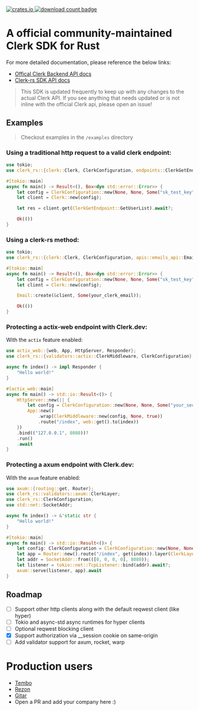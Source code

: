 <a href="https://crates.io/crates/clerk-rs">
    <img src="https://img.shields.io/crates/v/clerk-rs.svg?style=flat-square" alt="crates.io" />
</a>
<a href="https://crates.io/crates/clerk-rs">
    <img src="https://img.shields.io/crates/d/clerk-rs.svg?style=flat-square"
        alt="download count badge" />
</a>

# A official community-maintained Clerk SDK for Rust

For more detailed documentation, please reference the below links:

- [Offical Clerk Backend API docs](https://clerk.com/docs/reference/backend-api)
- [Clerk-rs SDK API docs](https://github.com/DarrenBaldwin07/clerk-rs/blob/main/docs.md)

> This SDK is updated frequently to keep up with any changes to the actual Clerk API. If you see anything that needs updated or is not inline with the official Clerk api, please open an issue!

## Examples

> Checkout examples in the `/examples` directory

### Using a traditional http request to a valid clerk endpoint:

```rust
use tokio;
use clerk_rs::{clerk::Clerk, ClerkConfiguration, endpoints::ClerkGetEndpoint};

#[tokio::main]
async fn main() -> Result<(), Box<dyn std::error::Error>> {
    let config = ClerkConfiguration::new(None, None, Some("sk_test_key".to_string()), None);
    let client = Clerk::new(config);

    let res = client.get(ClerkGetEndpoint::GetUserList).await?;

    Ok(())
}
```

### Using a clerk-rs method:

```rust
use tokio;
use clerk_rs::{clerk::Clerk, ClerkConfiguration, apis::emails_api::Email};

#[tokio::main]
async fn main() -> Result<(), Box<dyn std::error::Error>> {
    let config = ClerkConfiguration::new(None, None, Some("sk_test_key".to_string()), None);
    let client = Clerk::new(config);

    Email::create(&client, Some(your_clerk_email));

    Ok(())
}
```

### Protecting a actix-web endpoint with Clerk.dev:

With the `actix` feature enabled:

```rust
use actix_web::{web, App, HttpServer, Responder};
use clerk_rs::{validators::actix::ClerkMiddleware, ClerkConfiguration};

async fn index() -> impl Responder {
    "Hello world!"
}

#[actix_web::main]
async fn main() -> std::io::Result<()> {
    HttpServer::new(|| {
        let config = ClerkConfiguration::new(None, None, Some("your_secret_key".to_string()), None);
        App::new()
            .wrap(ClerkMiddleware::new(config, None, true))
            .route("/index", web::get().to(index))
    })
    .bind(("127.0.0.1", 8080))?
    .run()
    .await
}
```

### Protecting a axum endpoint with Clerk.dev:

With the `axum` feature enabled:

```rust
use axum::{routing::get, Router};
use clerk_rs::validators::axum::ClerkLayer;
use clerk_rs::ClerkConfiguration;
use std::net::SocketAddr;

async fn index() -> &'static str {
    "Hello world!"
}

#[tokio::main]
async fn main() -> std::io::Result<()> {
    let config: ClerkConfiguration = ClerkConfiguration::new(None, None, Some("your_secret_key".to_string()), None);
    let app = Router::new().route("/index", get(index)).layer(ClerkLayer::new(config, None, true));
    let addr = SocketAddr::from(([0, 0, 0, 0], 8080));
    let listener = tokio::net::TcpListener::bind(addr).await?;
    axum::serve(listener, app).await
}
```

## Roadmap

- [ ] Support other http clients along with the default reqwest client (like hyper)
- [ ] Tokio and async-std async runtimes for hyper clients
- [ ] Optional reqwest blocking client
- [x] Support authorization via \_\_session cookie on same-origin
- [ ] Add validator support for axum, rocket, warp

# Production users

- [Tembo](https://tembo.io)
- [Rezon](https://rezon.ai)
- [Gitar](https://gitar.co)
- Open a PR and add your company here :)

</br>
